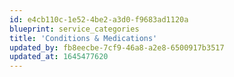 ```yaml
---
id: e4cb110c-1e52-4be2-a3d0-f9683ad1120a
blueprint: service_categories
title: 'Conditions & Medications'
updated_by: fb8eecbe-7cf9-46a8-a2e8-6500917b3517
updated_at: 1645477620
---
```

